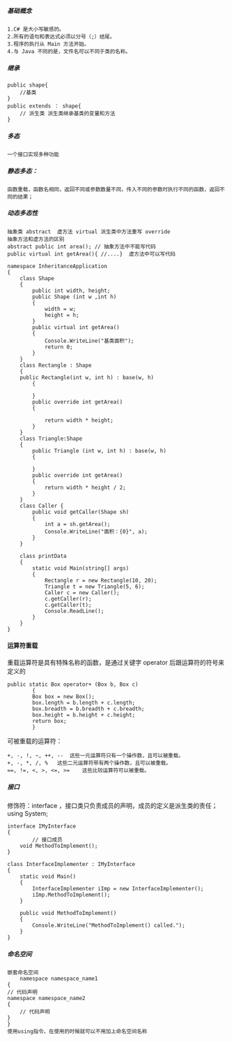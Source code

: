 ##### 基础概念
    1.C# 是大小写敏感的。
    2.所有的语句和表达式必须以分号（;）结尾。
    3.程序的执行从 Main 方法开始。
    4.与 Java 不同的是，文件名可以不同于类的名称。
##### 继承
    public shape{
        //基类
    }
    public extends ： shape{
        // 派生类 派生类继承基类的变量和方法
    }
##### 多态 
    一个接口实现多种功能
##### 静态多态：
    函数重载，函数名相同，返回不同或参数数量不同，传入不同的参数时执行不同的函数，返回不同的结果；
##### 动态多态性
    抽象类 abstract  虚方法 virtual 派生类中方法重写 override
    抽象方法和虚方法的区别
    abstract public int area(); // 抽象方法中不能写代码
    public virtual int getArea(){ //....}  虚方法中可以写代码
    
    namespace InheritanceApplication
    {
        class Shape
        {
            public int width, height;
            public Shape (int w ,int h)
            {
                width = w;
                height = h;
            }
            public virtual int getArea()
            {
                Console.WriteLine("基类面积");
                return 0;
            }
        }
        class Rectangle : Shape
        {
        public Rectangle(int w, int h) : base(w, h)
            {

            }
            public override int getArea()
            {

                return width * height;
            }
        }
        class Triangle:Shape
        {
            public Triangle (int w, int h) : base(w, h)
            {

            }
            public override int getArea()
            {
                return width * height / 2;
            }
        }
        class Caller {
            public void getCaller(Shape sh)
            {
                int a = sh.getArea();
                Console.WriteLine("面积：{0}", a);
            }
        }

        class printData
        {
            static void Main(string[] args)
            {
                Rectangle r = new Rectangle(10, 20);
                Triangle t = new Triangle(5, 6);
                Caller c = new Caller();
                c.getCaller(r);
                c.getCaller(t);
                Console.ReadLine();
            }
        }
    }

#### 运算符重载
重载运算符是具有特殊名称的函数，是通过关键字 operator 后跟运算符的符号来定义的

    public static Box operator+ (Box b, Box c)
            {
            Box box = new Box();
            box.length = b.length + c.length;
            box.breadth = b.breadth + c.breadth;
            box.height = b.height + c.height;
            return box;
            }

可被重载的运算符：

    +, -, !, ~, ++, --	这些一元运算符只有一个操作数，且可以被重载。
    +, -, *, /, %	这些二元运算符带有两个操作数，且可以被重载。
    ==, !=, <, >, <=, >=	这些比较运算符可以被重载。

##### 接口
修饰符：interface ，接口类只负责成员的声明，成员的定义是派生类的责任；
    using System;

    interface IMyInterface
    {
            // 接口成员
        void MethodToImplement();
    }

    class InterfaceImplementer : IMyInterface
    {
        static void Main()
        {
            InterfaceImplementer iImp = new InterfaceImplementer();
            iImp.MethodToImplement();
        }

        public void MethodToImplement()
        {
            Console.WriteLine("MethodToImplement() called.");
        }
    }

##### 命名空间
    嵌套命名空间
        namespace namespace_name1 
    {
    // 代码声明
    namespace namespace_name2 
    {
        // 代码声明
    }
    }
    使用using指令，在使用的时候就可以不用加上命名空间名称

